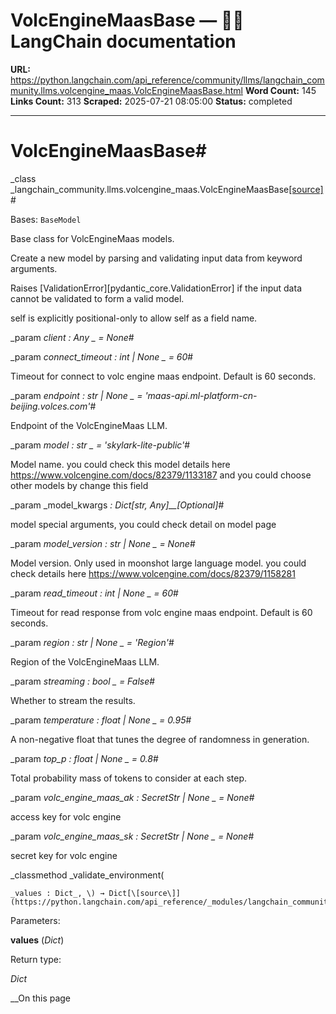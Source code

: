 # VolcEngineMaasBase — 🦜🔗 LangChain  documentation

**URL:** https://python.langchain.com/api_reference/community/llms/langchain_community.llms.volcengine_maas.VolcEngineMaasBase.html
**Word Count:** 145
**Links Count:** 313
**Scraped:** 2025-07-21 08:05:00
**Status:** completed

---

# VolcEngineMaasBase\#

_class _langchain\_community.llms.volcengine\_maas.VolcEngineMaasBase[\[source\]](https://python.langchain.com/api_reference/_modules/langchain_community/llms/volcengine_maas.html#VolcEngineMaasBase)\#     

Bases: `BaseModel`

Base class for VolcEngineMaas models.

Create a new model by parsing and validating input data from keyword arguments.

Raises \[ValidationError\]\[pydantic\_core.ValidationError\] if the input data cannot be validated to form a valid model.

self is explicitly positional-only to allow self as a field name.

_param _client _: Any_ _ = None_\#     

_param _connect\_timeout _: int | None_ _ = 60_\#     

Timeout for connect to volc engine maas endpoint. Default is 60 seconds.

_param _endpoint _: str | None_ _ = 'maas-api.ml-platform-cn-beijing.volces.com'_\#     

Endpoint of the VolcEngineMaas LLM.

_param _model _: str_ _ = 'skylark-lite-public'_\#     

Model name. you could check this model details here <https://www.volcengine.com/docs/82379/1133187> and you could choose other models by change this field

_param _model\_kwargs _: Dict\[str, Any\]__\[Optional\]_\#     

model special arguments, you could check detail on model page

_param _model\_version _: str | None_ _ = None_\#     

Model version. Only used in moonshot large language model. you could check details here <https://www.volcengine.com/docs/82379/1158281>

_param _read\_timeout _: int | None_ _ = 60_\#     

Timeout for read response from volc engine maas endpoint. Default is 60 seconds.

_param _region _: str | None_ _ = 'Region'_\#     

Region of the VolcEngineMaas LLM.

_param _streaming _: bool_ _ = False_\#     

Whether to stream the results.

_param _temperature _: float | None_ _ = 0.95_\#     

A non-negative float that tunes the degree of randomness in generation.

_param _top\_p _: float | None_ _ = 0.8_\#     

Total probability mass of tokens to consider at each step.

_param _volc\_engine\_maas\_ak _: SecretStr | None_ _ = None_\#     

access key for volc engine

_param _volc\_engine\_maas\_sk _: SecretStr | None_ _ = None_\#     

secret key for volc engine

_classmethod _validate\_environment\(

    _values : Dict_, \) → Dict[\[source\]](https://python.langchain.com/api_reference/_modules/langchain_community/llms/volcengine_maas.html#VolcEngineMaasBase.validate_environment)\#     

Parameters:     

**values** \(_Dict_\)

Return type:     

_Dict_

__On this page